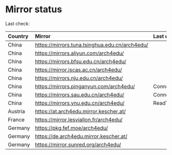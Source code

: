 <script src="./time.js"></script>
# Mirror status
Last check: <script type="text/javascript">localize(1676096618.053229);</script>

|Country|Mirror|Last update|
|:------|:-----|:----------|
|China|https://mirrors.tuna.tsinghua.edu.cn/arch4edu/|<script type="text/javascript">localize(1676054112);</script>|
|China|https://mirrors.aliyun.com/arch4edu/|<script type="text/javascript">localize(1676054112);</script>|
|China|https://mirrors.bfsu.edu.cn/arch4edu/|<script type="text/javascript">localize(1676054112);</script>|
|China|https://mirror.iscas.ac.cn/arch4edu/|<script type="text/javascript">localize(1676054112);</script>|
|China|https://mirrors.nju.edu.cn/arch4edu/|<script type="text/javascript">localize(1676011440);</script>|
|China|https://mirrors.pinganyun.com/arch4edu/|ConnectionError|
|China|https://mirrors.sau.edu.cn/arch4edu/|ConnectionError|
|China|https://mirrors.ynu.edu.cn/arch4edu/|ReadTimeout|
|Austria|https://at.arch4edu.mirror.kescher.at/|<script type="text/javascript">localize(1676054112);</script>|
|France|https://mirror.lesviallon.fr/arch4edu/|<script type="text/javascript">localize(1676054112);</script>|
|Germany|https://pkg.fef.moe/arch4edu/|<script type="text/javascript">localize(1676054112);</script>|
|Germany|https://de.arch4edu.mirror.kescher.at/|<script type="text/javascript">localize(1676054112);</script>|
|Germany|https://mirror.sunred.org/arch4edu/|<script type="text/javascript">localize(1676054112);</script>|

<script src="./tablefilter/tablefilter.js"></script>
<script src="./table.js"></script>